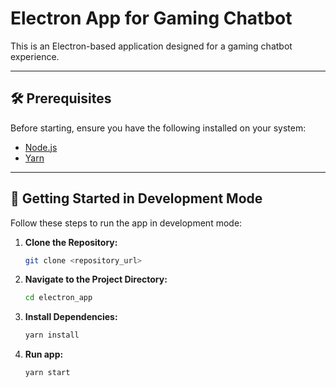 # Electron App for Gaming Chatbot

This is an Electron-based application designed for a gaming chatbot experience.

---

## 🛠 Prerequisites

Before starting, ensure you have the following installed on your system:

- [Node.js](https://nodejs.org/en)
- [Yarn](https://yarnpkg.com/getting-started/install)

---

## 🚀 Getting Started in Development Mode

Follow these steps to run the app in development mode:

1. **Clone the Repository:**

   ```bash
   git clone <repository_url>
   ```

2. **Navigate to the Project Directory:**

   ```bash
   cd electron_app
   ```

3. **Install Dependencies:**

   ```bash
   yarn install
   ```

4. **Run app:**

   ```bash
   yarn start
   ```

